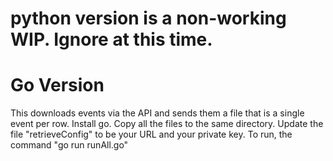 # python version is a non-working WIP.  Ignore at this time.

# Go Version
This downloads events via the API and sends them a file that is a single event per row.
Install go.
Copy all the files to the same directory.
Update the file "retrieveConfig" to be your URL and your private key.
To run, the command "go run runAll.go"

